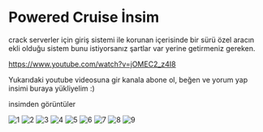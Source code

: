 # Powered Cruise İnsim
 
crack serverler için giriş sistemi ile korunan içerisinde bir sürü özel aracın ekli olduğu sistem bunu istiyorsanız şartlar var yerine getirmeniz gereken.

https://www.youtube.com/watch?v=jOMEC2_z4I8

Yukarıdaki youtube videosuna gir kanala abone ol, beğen ve yorum yap insimi buraya yükliyelim :)

insimden görüntüler

![1](https://user-images.githubusercontent.com/12397945/95475657-22938a80-098f-11eb-84ab-631615830dd5.PNG)
![2](https://user-images.githubusercontent.com/12397945/95475671-24f5e480-098f-11eb-8536-14c296d5d7c7.PNG)
![3](https://user-images.githubusercontent.com/12397945/95475685-28896b80-098f-11eb-83b7-ef4679396843.PNG)
![4](https://user-images.githubusercontent.com/12397945/95475700-2cb58900-098f-11eb-8976-465b2b14b116.PNG)
![5](https://user-images.githubusercontent.com/12397945/95475717-33440080-098f-11eb-9f82-f133503afabe.PNG)
![6](https://user-images.githubusercontent.com/12397945/95475737-3808b480-098f-11eb-961c-0536866c6da7.PNG)
![7](https://user-images.githubusercontent.com/12397945/95475769-40f98600-098f-11eb-8fe8-ed78c51d2d33.PNG)
![8](https://user-images.githubusercontent.com/12397945/95475796-46ef6700-098f-11eb-88c7-dadc5fb2a13b.PNG)
![9](https://user-images.githubusercontent.com/12397945/95475830-4eaf0b80-098f-11eb-823d-bc99e089b261.PNG)
